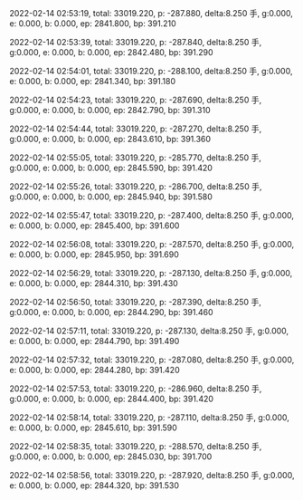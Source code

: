 2022-02-14 02:53:19, total: 33019.220, p: -287.880, delta:8.250 手, g:0.000, e: 0.000, b: 0.000, ep: 2841.800, bp: 391.210

2022-02-14 02:53:39, total: 33019.220, p: -287.840, delta:8.250 手, g:0.000, e: 0.000, b: 0.000, ep: 2842.480, bp: 391.290

2022-02-14 02:54:01, total: 33019.220, p: -288.100, delta:8.250 手, g:0.000, e: 0.000, b: 0.000, ep: 2841.340, bp: 391.180

2022-02-14 02:54:23, total: 33019.220, p: -287.690, delta:8.250 手, g:0.000, e: 0.000, b: 0.000, ep: 2842.790, bp: 391.310

2022-02-14 02:54:44, total: 33019.220, p: -287.270, delta:8.250 手, g:0.000, e: 0.000, b: 0.000, ep: 2843.610, bp: 391.360

2022-02-14 02:55:05, total: 33019.220, p: -285.770, delta:8.250 手, g:0.000, e: 0.000, b: 0.000, ep: 2845.590, bp: 391.420

2022-02-14 02:55:26, total: 33019.220, p: -286.700, delta:8.250 手, g:0.000, e: 0.000, b: 0.000, ep: 2845.940, bp: 391.580

2022-02-14 02:55:47, total: 33019.220, p: -287.400, delta:8.250 手, g:0.000, e: 0.000, b: 0.000, ep: 2845.400, bp: 391.600

2022-02-14 02:56:08, total: 33019.220, p: -287.570, delta:8.250 手, g:0.000, e: 0.000, b: 0.000, ep: 2845.950, bp: 391.690

2022-02-14 02:56:29, total: 33019.220, p: -287.130, delta:8.250 手, g:0.000, e: 0.000, b: 0.000, ep: 2844.310, bp: 391.430

2022-02-14 02:56:50, total: 33019.220, p: -287.390, delta:8.250 手, g:0.000, e: 0.000, b: 0.000, ep: 2844.290, bp: 391.460

2022-02-14 02:57:11, total: 33019.220, p: -287.130, delta:8.250 手, g:0.000, e: 0.000, b: 0.000, ep: 2844.790, bp: 391.490

2022-02-14 02:57:32, total: 33019.220, p: -287.080, delta:8.250 手, g:0.000, e: 0.000, b: 0.000, ep: 2844.280, bp: 391.420

2022-02-14 02:57:53, total: 33019.220, p: -286.960, delta:8.250 手, g:0.000, e: 0.000, b: 0.000, ep: 2844.400, bp: 391.420

2022-02-14 02:58:14, total: 33019.220, p: -287.110, delta:8.250 手, g:0.000, e: 0.000, b: 0.000, ep: 2845.610, bp: 391.590

2022-02-14 02:58:35, total: 33019.220, p: -288.570, delta:8.250 手, g:0.000, e: 0.000, b: 0.000, ep: 2845.030, bp: 391.700

2022-02-14 02:58:56, total: 33019.220, p: -287.920, delta:8.250 手, g:0.000, e: 0.000, b: 0.000, ep: 2844.320, bp: 391.530